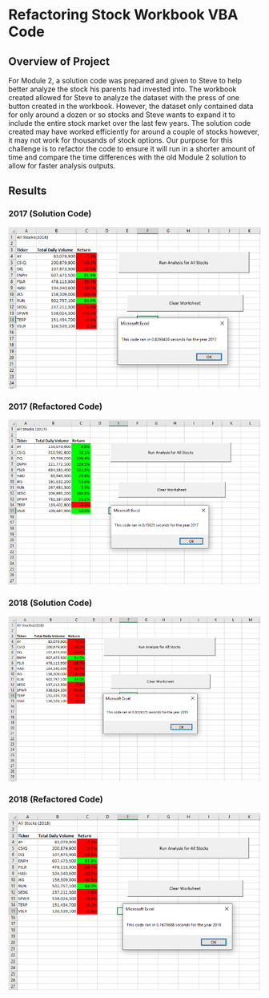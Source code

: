 # Refactoring Stock Workbook VBA Code

## Overview of Project
For Module 2, a solution code was prepared and given to Steve to help better analyze the stock his parents had invested into. The workbook created allowed for Steve to analyze the dataset with the press of one button created in the workbook. However, the dataset only contained data for only around a dozen or so stocks and Steve wants to expand it to include the entire stock market over the last few years. The solution code created may have worked efficiently for around a couple of stocks however, it may not work for thousands of stock options. Our purpose for this challenge is to refactor the code to ensure it will run in a shorter amount of time and compare the time differences with the old Module 2 solution to allow for faster analysis outputs.

## Results

### 2017 (Solution Code)
![](Resources/green_stock_analysis_2017.PNG)

### 2017 (Refactored Code)
![](Resources/VBA_Challenge_2017.png)

### 2018 (Solution Code)
![](Resources/green_stock_analysis_2018.PNG)

### 2018 (Refactored Code)
![](Resources/VBA_Challenge_2018.PNG)
